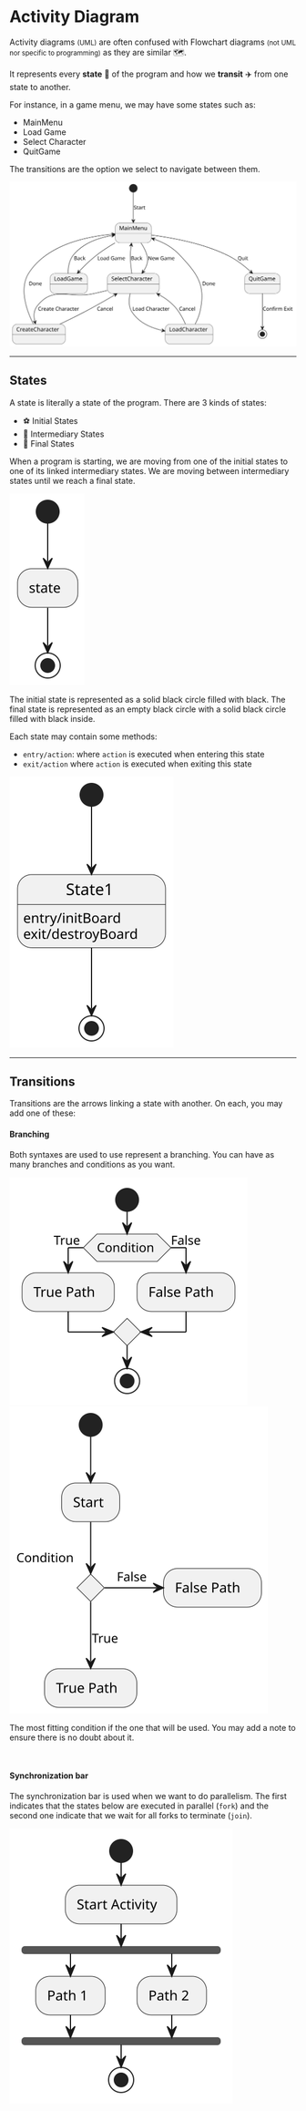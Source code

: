 # Activity Diagram

<div class="row row-cols-md-2"><div>

Activity diagrams <small>(UML)</small> are often confused with Flowchart diagrams <small>(not UML nor specific to programming)</small> as they are similar 🗺️.

It represents every **state** 📍 of the program and how we **transit** ✈️ from one state to another.

For instance, in a game menu, we may have some states such as:

* MainMenu
* Load Game
* Select Character
* QuitGame

The transitions are the option we select to navigate between them.
</div><div>

![Activity Diagram Example](_uml/example.svg)
</div></div>

<hr class="sep-both">

## States

<div class="row row-cols-md-2"><div>

A state is literally a state of the program. There are 3 kinds of states:

* ⚽ Initial States
* 🧑 Intermediary States
* 🥅 Final States

When a program is starting, we are moving from one of the initial states to one of its linked intermediary states. We are moving between intermediary states until we reach a final state.

<div class="row"><div class="col-md-3">

![Basic Diagram](_uml/basic.svg)
</div><div class="col-md-9 align-self-center">

The initial state is represented as a solid black circle filled with black. The final state is represented as an empty black circle with a solid black circle filled with black inside.
</div></div>
</div><div>

Each state may contain some methods:

* `entry/action`: where `action` is executed when entering this state
* `exit/action` where `action` is executed when exiting this state

<div class="text-center">

![Entry-Exit for States](_uml/entry_exit.svg)
</div>
</div></div>

<hr class="sep-both">

## Transitions

<div class="row row-cols-md-2"><div>

Transitions are the arrows linking a state with another. On each, you may add one of these:
</div><div>

#### Branching

Both syntaxes are used to use represent a branching. You can have as many branches and conditions as you want.

![UML If Syntax 1](_uml/if.svg)
![UML If Syntax 2](_uml/if_001.svg)

The most fitting condition if the one that will be used. You may add a note to ensure there is no doubt about it.

<br>

#### Synchronization bar

The synchronization bar is used when we want to do parallelism. The first indicates that the states below are executed in parallel (`fork`) and the second one indicate that we wait for all forks to terminate (`join`).

![Fork](_uml/fork.svg)
</div></div>